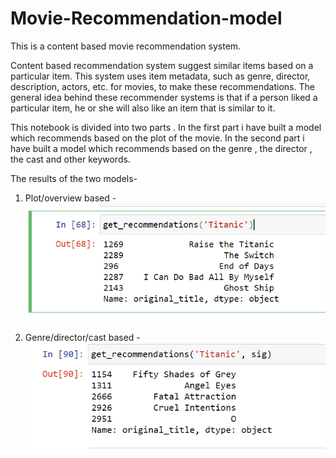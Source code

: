 # Movie-Recommendation-model

This is a content based movie recommendation system.

Content based recommendation system suggest similar items based on a particular item.
This system uses item metadata, such as genre, director, description, actors, etc. for movies, to make these recommendations. The general idea behind these recommender systems is that if a person liked a particular item, he or she will also like an item that is similar to it.

This notebook is divided into two parts . In the first part i have built a model which recommends based on the plot of the movie.
In the second part i have built a model which recommends based on the genre , the director , the cast and other keywords.

The results of the two models-
1. Plot/overview based - 
![Plot based](https://github.com/AnsumanMishra-git/Movie-Recommendation-model/blob/main/Images/PlotBased%20Result.png)
 
2. Genre/director/cast based - 
![Genre based](https://github.com/AnsumanMishra-git/Movie-Recommendation-model/blob/main/Images/GenreBased%20Result.png)
